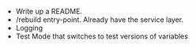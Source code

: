  - Write up a README.
 - /rebuild entry-point. Already have the service layer.
 - Logging
 - Test Mode that switches to test versions of variables
